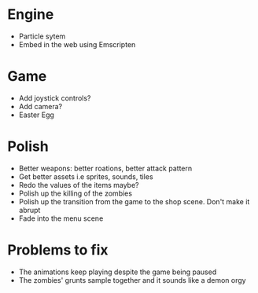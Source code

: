 # Engine
- Particle sytem 
- Embed in the web using Emscripten

# Game
- Add joystick controls?
- Add camera?
- Easter Egg

# Polish
- Better weapons: better roations, better attack pattern
- Get better assets i.e sprites, sounds, tiles
- Redo the values of the items maybe?
- Polish up the killing of the zombies
- Polish up the transition from the game to the shop scene. Don't make it abrupt
- Fade into the menu scene

# Problems to fix 
- The animations keep playing despite the game being paused
- The zombies' grunts sample together and it sounds like a demon orgy
